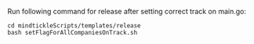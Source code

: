 Run following command for release after setting correct track on main.go:
```azure
cd mindtickleScripts/templates/release
bash setFlagForAllCompaniesOnTrack.sh
```
